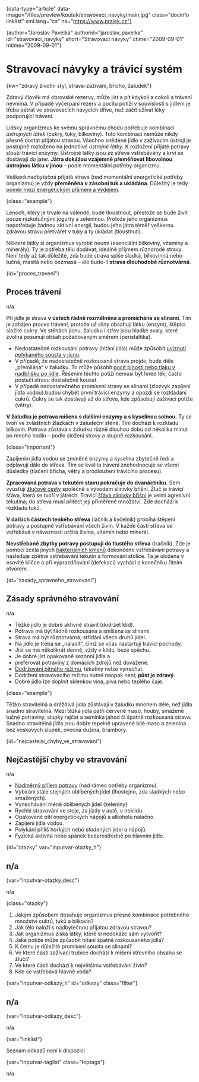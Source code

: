 
{data-type="article" data-image="/files/preview/koutek/stravovaci_navyky/main.jpg" class="docinfo linklist" xml:lang="cs" ns="https://www.pralek.cz"}

{author="Jaroslav Pavelka" authorid="jaroslav\_pavelka" id="stravovaci\_navyky" short="Stravovací návyky" ctime="2009-09-01" mtime="2009-09-01"}

# Stravovací návyky a trávicí systém

<!-- generated attribute kw by user_udpatekw.sh on 2019-09-22, do not edit -->

{kw="zdravý životní styl, strava-zažívání, břicho, žaludek"}

Zdravý člověk má obrovské rezervy, může jíst a pít kdykoli a cokoli a trávení nevnímá. V případě vyčerpání rezerv a pocitu potíží v souvislosti s jídlem je třeba pátrat ve stravovacích návycích dříve, než začít užívat léky podporující trávení.

Lidský organizmus ke svému správnému chodu potřebuje kombinaci _ústrojných látek_ (cukry, tuky, bílkoviny). Tuto kombinaci nemůže nikdy přesně dostat přijatou stravou. Všechno snědené jídlo v zažívacím ústrojí je postupně rozloženo na jednotlivé _ústrojné látky_. K rozložení přijaté potravy slouží trávicí enzymy. Ústrojné látky jsou ze střeva vstřebávány a krví se dostávají do jater. **Játra dokážou vzájemně přeměňovat libovolnou ústrojnou látku v jinou** – podle momentální potřeby organizmu.

Veškerá nadbytečná přijatá strava (nad momentální energetické potřeby organizmu) je vždy **přeměněna v zásobní tuk a ukládána**. Důležitý je tedy [poměr mezi energetickým příjmem a výdejem][1].

{class="example"}

Lenoch, který je trvale na válendě, bude tloustnout, přestože se bude živit pouze nízkotučnými jogurty a zeleninou. Protože jeho organizmus nepotřebuje žádnou aktivní energii, budou jeho játra téměř veškerou zdravou stravu přetvářet v tuky a ty ukládat (tloustnutí).

Některé látky si organizmus vyrobit neumí (esenciální bílkoviny, vitamíny a minerály). Ty je potřeba tělu dodávat; ideálně příjmem různorodé stravy. Není tedy až tak důležité, zda bude strava spíše sladká, bílkovinná nebo tučná, masitá nebo bezmasá – ale bude-li **strava dlouhodobě různotvárná**.

{id="proces_traveni"}

## Proces trávení

n/a

Při jídle je strava **v ústech řádně rozmělněna a promíchána se slinami**. Tím je zahájen proces trávení, protože už sliny obsahují látku (enzym), štěpící složité cukry. Ve stěnách jícnu, žaludku i střev jsou hladké svaly, které zvolna posunují obsah požadovaným směrem (peristaltika).

  * Nedostatečné rozkousání potravy (hltání jídla) může způsobit [uvíznutí polykaného sousta v jícnu][2].
  * V případě, že nedostatečně rozkousaná strava projde, bude déle „přemílána“ v žaludku. To může působit [pocit plnosti nebo tlaku v nadbřišku po jídle][3]. Řešením těchto potíží nemusí být hned lék; často postačí stravu dostatečně kousat.
  * V případě nedostatečného promísení stravy se slinami (zlozvyk zapíjení jídla vodou) budou chybět první trávicí enzymy a opozdí se rozkládání cukrů. Cukry se tak dostávají až do střeva, kde způsobují zažívací potíže (větry).

**V žaludku je potrava míšena s dalšími enzymy a s kyselinou solnou.** Ty se tvoří ve zvláštních žlázkách v žaludeční stěně. Tím dochází k rozkladu bílkovin. Potrava zůstává v žaludku různě dlouhou dobu od několika minut po mnoho hodin – podle složení stravy a stupně rozkousání.

{class="important"}

Zapíjením jídla vodou se zmíněné enzymy a kyselina zbytečně ředí a odplavují dále do střeva. Tím se kvalita trávení znehodnocuje se všemi důsledky (tlačení břicha, větry a prodloužení trávicího procesu).

**Zpracovaná potrava v tekutém stavu pokračuje do dvanáctníku.** Sem vyúsťují [žlučové cesty][4] společně s vývodem slinivky břišní. Žluč je trávicí šťáva, která se tvoří v játrech. Trávicí [šťáva slinivky břišní][5] je velmi agresivní tekutina; do střeva musí přitéct její přiměřené množství. Zde dochází k rozkladu tuků.

**V dalších částech tenkého střeva** (lačník a kyčelník) probíhá štěpení potravy a postupné vstřebávání všech živin. V každé části střeva se vstřebává v návaznosti určitá živina, vitamín nebo minerál.

**Nevstřebané zbytky potravy postupují do tlustého střeva** (tračník). Zde je pomocí zcela jiných [bakteriálních kmenů][6] dokončeno vstřebávání potravy a následuje zpětné vstřebávání tekutin a formování stolice. Ta je uložena v esovité kličce a při vyprazdňování (defekaci) vychází z konečníku řitním otvorem.

{id="zasady\_spravneho\_stravovani"}

## Zásady správného stravování

n/a

  * Těžké jídlo je dobré aktivně strávit (dodržet klid).
  * Potrava má být řádně rozkousána a smíšena se slinami.
  * Strava má být různotvárná; střídání všech druhů jídel.
  * Na jídlo je třeba se „naladit“, čímž se včas nastartují trávicí pochody.
  * Jíst se má několikrát denně, vždy v klidu, beze spěchu.
  * Je dobré jíst opakovaně sezónní jídla a
  * preferovat potraviny z domácích zdrojů než dovážené.
  * [Dodržování pitného režimu][7], tekutiny nelze vynechat.
  * Dodržení stravovacího režimu nutné naopak není; **půst je zdravý**.
  * Dobré jídlo lze doplnit sklenkou vína, piva nebo teplého čaje.

{class="example"}

Těžko stravitelná a dráždivá jídla zůstávají v žaludku mnohem déle, než jídla snadno stravitelná. Mezi těžká jídla patří červené maso, houby, smažené tučné potraviny, slupky rajčat a semínka jahod či špatně rozkousaná strava. Snadno stravitelná jídla jsou dobře tepelně upravené bílé maso a zelenina bez voskových slupek, ovocná dužina, brambory.

{id="nejcastejsi\_chyby\_ve_stravovani"}

## Nejčastější chyby ve stravování

n/a

  * [Nadměrný příjem potravy][1] (nad rámec potřeby organizmu).
  * Vybírání stále stejných oblíbených jídel (lhostejno, zda sladkých nebo smažených).
  * Vynechávání méně oblíbených jídel (zeleniny).
  * Rychlé stravování ve stoje, za jízdy v autě, v neklidu.
  * Opakované pití energetických nápojů a alkoholu nalačno.
  * Zapíjení jídla vodou.
  * Polykání příliš horkých nebo studených jídel a nápojů.
  * Fyzická aktivita nebo spánek bezprostředně po hlavním jídle.

{id="otazky" var="inputvar-otazky_h"}

## n/a

{var="inputvar-otazky_desc"}

n/a

{class="otazky"}

  1. Jakým způsobem dosahuje organizmus přesné kombinace potřebného množství cukrů, tuků a bílkovin?
  2. Jak tělo naloží s nadbytečnou přijatou zdravou stravou?
  3. Jak organizmus získá látky, které si nedokáže sám vytvořit?
  4. Jaké potíže může způsobit hltání špatně rozkousaného jídla?
  5. K čemu je důležité promísení sousta se slinami?
  6. Ve které části zažívací trubice dochází k míšení střevního obsahu se žlučí?
  7. Ve které části dochází k největšímu vstřebávání živin?
  8. Kde se vstřebává hlavně voda?

{var="inputvar-odkazy_h" id="odkazy" class="filter"}

## n/a

{var="inputvar-odkazy_desc"}

n/a

{var="linklist"}

Seznam odkazů není k dispozici

{var="inputvar-taglist" class="toptags"}

n/a

 [1]: obezita_a_energie
 [2]: spolknute_predmety
 [3]: funkcni_poruchy_traveni
 [4]: zlucove_kameny
 [5]: zanet_slinivky
 [6]: mikroorganizmy
 [7]: prijem_tekutin


